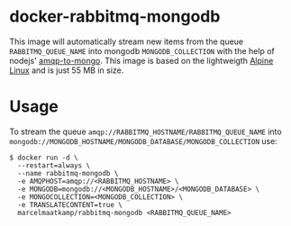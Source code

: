 # docker-rabbitmq-mongodb

This image will automatically stream new items from the queue `RABBITMQ_QUEUE_NAME` into mongodb `MONGODB_COLLECTION` with the help of nodejs' [amqp-to-mongo](https://www.npmjs.com/package/amqp-to-mongo). This image is based on the lightweigth [Alpine Linux](https://www.alpinelinux.org/) and is just 55 MB in size.

# Usage

To stream the queue `amqp://RABBITMQ_HOSTNAME/RABBITMQ_QUEUE_NAME` into `mongodb://MONGODB_HOSTNAME/MONGODB_DATABASE/MONGODB_COLLECTION` use:
```
$ docker run -d \
  --restart=always \
  --name rabbitmq-mongodb \
  -e AMQPHOST=amqp://<RABBITMQ_HOSTNAME> \
  -e MONGODB=mongodb://<MONGODB_HOSTNAME>/<MONGODB_DATABASE> \
  -e MONGOCOLLECTION=<MONGODB_COLLECTION> \
  -e TRANSLATECONTENT=true \
  marcelmaatkamp/rabbitmq-mongodb <RABBITMQ_QUEUE_NAME>
```
